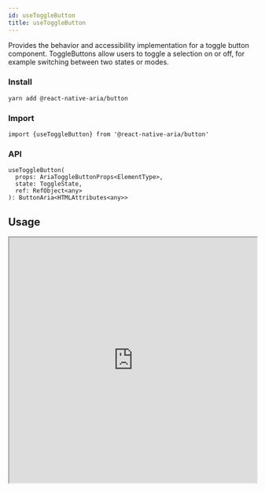```yaml
---
id: useToggleButton
title: useToggleButton
---
```

Provides the behavior and accessibility implementation for a toggle button component. ToggleButtons allow users to toggle a selection on or off, for example switching between two states or modes.


### Install

```
yarn add @react-native-aria/button
```

### Import

```
import {useToggleButton} from '@react-native-aria/button'
```

### API
```
useToggleButton(
  props: AriaToggleButtonProps<ElementType>,
  state: ToggleState,
  ref: RefObject<any>
): ButtonAria<HTMLAttributes<any>>
```

## Usage

<iframe src="https://snack.expo.io/embedded/@nishanbende/togglebutton?preview=true&platform=web&theme=dark" height="500" width="100%" />
